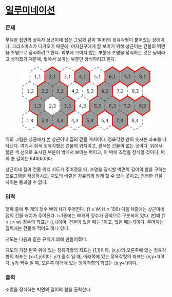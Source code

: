 # [일루미네이션](https://www.acmicpc.net/problem/5547)
### 문제
부유한 집안의 상속자 상근이네 집은 그림과 같이 1미터의 정육각형이 붙어있는 상태이다. 크리스마스가 다가오기 때문에, 여자친구에게 잘 보이기 위해 상근이는 건물의 벽면을 조명으로 장식하려고 한다. 외부에 보이지 않는 부분에 조명을 장식하는 것은 낭비라고 생각했기 때문에, 밖에서 보이는 부분만 장식하려고 한다.

<p align="center">
<img src = "./image/img1.png" width="400" height="200">
</p>

위의 그림은 상공에서 본 상근이네 집의 건물 배치이다. 정육각형 안의 숫자는 좌표를 나타낸다. 여기서 회색 정육각형은 건물의 위치이고, 흰색은 건물이 없는 곳이다. 위에서 붉은 색 선으로 표시된 부분이 밖에서 보이는 벽이고, 이 벽에 조명을 장식할 것이다. 벽의 총 길이는 64미터이다.

상근이네 집의 건물 위치 지도가 주어졌을 때, 조명을 장식할 벽면의 길이의 합을 구하는 프로그램을 작성하시오. 지도의 바깥은 자유롭게 왕래 할 수 있는 곳이고, 인접한 건물 사이는 통과할 수 없다.

### 입력
첫째 줄에 두 개의 정수 W와 H가 주어진다. (1 ≤ W, H ≤ 100) 다음 H줄에는 상근이네 집의 건물 배치가 주어진다. i+1줄에는 W개의 정수가 공백으로 구분되어 있다. j번째 (1 ≤ j ≤ w) 정수의 좌표는 (j, i)이며, 건물이 있을 때는 1이고, 없을 때는 0이다. 주어지는 입력에는 건물이 적어도 하나 있다.

지도는 다음과 같은 규칙에 의해 만들어졌다.

지도의 가장 왼쪽 위에 있는 정육각형의 좌표는 (1,1)이다.
(x,y)의 오른족에 있는 정육각형의 좌표는 (x+1,y)이다.
y가 홀수 일 때, 아래쪽에 있는 정육각형의 좌표는 (x,y+1)이다.
y가 짝수 일 때, 오른쪽 아래에 있는 정육각형의 좌표는 (x,y+1)이다.
### 출력
조명을 장식하는 벽면의 길이의 합을 출력한다.
